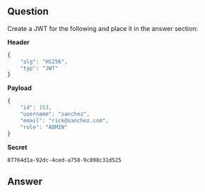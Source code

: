 ## Question

Create a JWT for the following and place it in the answer section:

**Header**

```js
{
    "alg": "HS256",
    "typ": "JWT"
}
```

**Payload**

```js
{
    "id": 153,
    "username": "sanchez",
    "email": "rick@sanchez.com",
    "role": "ADMIN"
}
```

**Secret**

```
87764d1a-92dc-4ced-a758-9c898c31d525
```

## Answer
